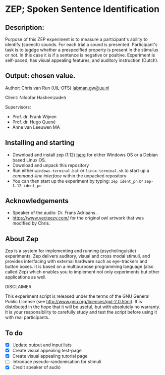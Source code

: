 # ZEP; Spoken Sentence Identification
## Description:

Purpose of this ZEP experiment is to measure a participant's ability
to identify (speech) sounds. For each trial a sound is presented.
Participant's task is to jugdge whether a prespecified property is
present in the stimulus or not. In this case it is if a sentence
is negative or positive. Experiment is self-paced, has visual
appealing features, and auditory instruction (Dutch).

## Output: chosen value.

Author:
Chris van Run (UiL-OTS) <labman.gw@uu.nl>

Client:
Niloofar Hashemzadeh

Supervisors:
* Prof. dr. Frank Wijnen
* Prof. dr. Hugo Quené
* Anne van Leeuwen MA


## Installing and starting
* Download and install zep (1.12) [here](http://beexy.org/zep/wiki) for either Windows OS or a Debian based Linux OS.
* Download and unpack this repository
* Run either `windows-terminal.bat` or `linux-terminal.sh` to start up a _command-line interface_ within the unpacked repository
* You can then start up the experiment by typing: `zep ident_pn` or `zep-1.12 ident_pn`

## Acknowledgements
* Speaker of the audio: Dr. Frans Adriaans..
* https://www.vecteezy.com/ for the original owl artwork that was modified by Chris.

## About Zep
Zep is a system for implementing and running (psycholinguistic) experiments. Zep delivers auditory, visual and cross modal stimuli, and provides interfacing with external hardware such as eye-trackers and button boxes. It is based on a multipurpose programming language (also called Zep) which enables you to implement not only experiments but other applications as well.

DISCLAIMER

This experiment script is released under the terms of the GNU General Public
License (see http://www.gnu.org/licenses/gpl-2.0.html). It is distributed in
the hope that it will be useful, but with absolutely no warranty. It is your
responsibility to carefully study and test the script before using it with
real participants.

## To do
* [x] Update output and input lists
* [x] Create visual appealing test-page
* [x] Create visual appealing tutorial page
* [ ] Introduce pseudo-randomisation for stimuli
* [x] Credit speaker of audio
